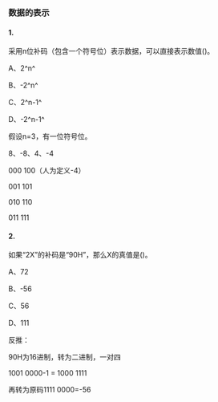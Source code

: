 ### 数据的表示

#### 1.

采用n位补码（包含一个符号位）表示数据，可以直接表示数值()。

A、2^n^

B、-2^n^

C、2^n-1^

D、-2^n-1^

假设n=3，有一位符号位。

8、-8、4、-4

000		100（人为定义-4）

001		101

010		110

011		111

#### 2.

如果“2X”的补码是“90H”，那么X的真值是()。

A、72

B、-56

C、56

D、111

反推：

90H为16进制，转为二进制，一对四

1001 0000-1 = 1000 1111

再转为原码1111 0000=-56



























